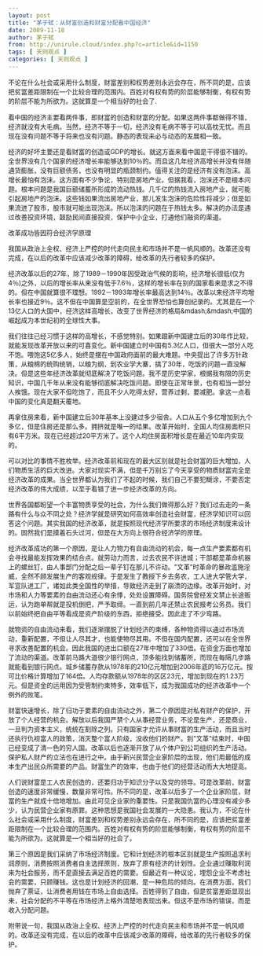 ```yaml
---
layout: post
title: "茅于轼：从财富创造和财富分配看中国经济"
date: 2009-11-18
author: 茅于轼
from: http://unirule.cloud/index.php?c=article&id=1150
tags: [ 天则观点 ]
categories: [ 天则观点 ]
---
```


<div class="article">
 <div class="body-text">
  <p>
   <font size="2">
    <p align="left">
     不论在什么社会或采用什么制度，财富差别和权势差别永远会存在，所不同的是，应该把贫富差距限制在一个比较合理的范围内。百姓对有权有势的阶层能够制衡，有权有势的阶层不能为所欲为。这就算是一个相当好的社会了.
    </p>
    <div>
     <p>
     </p>
     <p>
      看中国的经济主要看两件事，即财富的创造和财富的分配。如果这两件事都做得不错，经济就没有大毛病。当然，经济不等于一切，经济没有毛病不等于可以高枕无忧。而且现在没有问题不等于将来也没有问题。静态的表现未必与动态的发展相一致。
     </p>
     <p>
     </p>
     <p>
      经济的好坏主要还是看财富的创造或GDP的增长。就这方面来看中国是干得很不错的。全世界没有几个国家的经济增长率能够达到10％的。而且这几年经济高增长并没有伴随通货膨胀，没有巨额债务，也没有明显的瓶颈制约。值得关注的是经济有没有泡沫。高增长最怕有泡沫。这方面有不少争论，特别是房地产业。但据我看，泡沫还不是根本问题。根本问题是我国巨额储蓄所形成的流动热钱。几千亿的热钱流入房地产业，就可能引起房地产的泡沫。这些钱如果流出房地产业，那儿发生泡沫的危险性将减少；但是如果流进了股市，股市就可能出现泡沫。所以泡沫的问题在于热钱太多。解决的办法是通过改善投资环境，鼓励民间直接投资，保护中小企业，打通他们融资的渠道。
     </p>
     <p>
     </p>
     <p>
      改革成功皆因符合经济学原理
     </p>
     <p>
     </p>
     <p>
      我国从政治上全权、经济上严控的时代走向民主和市场并不是一帆风顺的。改革还没有完成，在以后的改革中应该减少改革的障碍，给改革的先行者较多的保护。
     </p>
     <p>
     </p>
     <p>
      经济改革以后的27年，除了1989－1990年因受政治气候的影响，经济增长很低(仅为4％)之外，以后的增长率从来没有低于7.6％，这样的增长率在别的国家看来是求之不得的。但在中国就算很不理想。1992－1993年增长率最高达到14％。改革以来经济平均增长率也接近9％。这不但在中国算是空前的，在全世界恐怕也算创纪录的。尤其是在一个13亿人口的大国中，经济这样高增长，改变了世界经济的格局&amp;mdash;&amp;mdash;中国的崛起成为本世纪初的全球性大事。
     </p>
     <p>
     </p>
     <p>
      我们往往已经习惯于这样的高增长，不感觉特别。如果跟新中国建立后的30年作比较，就能发现改革开放以来的可喜变化。新中国建立时中国有5.3亿人口，但很大一部分人吃不饱。喂饱这5亿多人，始终是摆在中国政府面前的最大难题。中央提出了许多方针政策，从粮棉的统购统销，以粮为纲，到农业学大寨，搞了30年，吃饭的问题一直没解决。但是这些年经济改革就彻底解决了吃饭问题。我不是历史学家，根据我有限的历史知识，中国几千年从来没有能够彻底解决吃饭问题。即使在正常年景，也有相当一部分人挨饿。现在大家不但吃饱了，而且不少人吃得太好，营养过剩，要减肥。拿这一点看中国的变化真是翻天覆地。
     </p>
     <p>
     </p>
     <p>
      再拿住房来看，新中国建立后30年基本上没建过多少宿舍。人口从五个多亿增加到九个多亿，但是住房还是那么多。拥挤就是唯一的结果。改革开始时，全国人均住房面积只有6平方米。现在已经超过20平方米了。这个人均住房面积增长是在最近10年内实现的。
     </p>
     <p>
     </p>
     <p>
      可以对比的事情不胜枚举。经济改革前和现在的最大区别就是社会财富的巨大增加，人们物质生活的巨大改进。大家对现实不满，但是千万别忘了今天享受的物质财富完全是经济改革的成果。当全世界都认为我们了不起的时候，我们自己不要犯糊涂，不要否定经济改革的伟大成绩，以至于看错了进一步经济改革的方向。
     </p>
     <p>
     </p>
     <p>
      世界各国都盼望一个丰富物质享受的社会，为什么我们做得那么好？我们过去走的一条路有什么与众不同之处？经济学就是研究如何高效率创造社会财富，经济学知识可以回答这个问题。其实我国的经济改革，就是按照现代经济学所要求的市场经济制度来设计的。固然我们是摸着石头过河，但是在大方向上很符合经济学的原理。
     </p>
     <p>
     </p>
     <p>
      经济改革成功的第一个原因，是让人力物力有自由流动的机会，每一点生产要素都有机会寻找最能发挥效果的结合点。就劳动力而言，过去农民不许进城；干部都是革命机器上的螺丝钉，由人事部门分配之后一辈子钉在那儿不许动。"文革"时革命的暴政滥施淫威，全然不顾发展生产的客观规律。于是发生了教授下乡去务农，工人进大学管大学，军宣队进工厂，诸如此类全国性的举措，导致经济走到了崩溃的边缘。改革开始时，对市场和人力等要素的自由流动还心有余悸，处处设置障碍。国务院曾经发文禁止长途贩运，认为跑单帮就是投机倒把，严予取缔。一直到前几年还禁止农民报考公务员。我们以前始终把自由平等看成是资产阶级的东西，拒绝接受。因此走了不少弯路。
     </p>
     <p>
     </p>
     <p>
      就物资的自由流动来看，我们逐渐摆脱了计划经济的束缚，各种物资得以通过市场流动，重新配置，不但让人尽其才，也能使物尽其用。不但在国内配置，还可以在全世界寻求改善配置的机会。因此我国的进出口额在27年中增加了330倍。在资金方面也增加了流动的渠道。改革前马路大道很少银行网点，顶多能找到储蓄所，而现在每隔几步路就能看到银行网点。城乡储蓄存款从1978年的210亿元增加到2006年底的16万亿元。按可比价格计算增加了164倍。人均存款额从1978年的区区23元，增加到现在的1.23万元。但是资金的运用因为受管制约束特多，效率低下，成为我国成功的经济改革中一个例外的败笔。
     </p>
     <p>
     </p>
     <p>
      财富快速增长，除了归功于要素的自由流动之外，第二个原因是对私有财产的保护，开放了个人经营的机会。解放以后我国严禁个人从事经营业务，不论是生产，还是商业，一旦判为资本主义，统统在割除之列。只有国家才允许从事财富的生产活动，而且当时还执行仇视富人的政策，消灭整个富人阶级，没收他们的财产。到"文革"结束时，中国已经变成了清一色的穷人国。改革以后也逐渐开放了从个体户到公司组织的生产活动。保护私人财产的立法也在进行之中。由于新兴民营企业家阶层的出现，他们用最低的成本生产出民众所需要的产品。财富生产的效率，也由于他们的经营活动而大大地提高。
     </p>
     <p>
     </p>
     <p>
      人们说财富是工人农民创造的，还要归功于知识分子以及党的领导。可是改革前，财富创造的速度非常缓慢，数量非常可怜。所不同的是，改革以后多了一个企业家阶层，财富的生产就成十倍地增加。由此可见企业家的重要性。只是我国仇富的心理没有减少多少，认为民营企业家有原罪。这种思想是我国社会发展的一大隐患。我认为，不论在什么社会或采用什么制度，财富差别和权势差别永远会存在，所不同的是，应该把贫富差距限制在一个比较合理的范围内。百姓对有权有势的阶层能够制衡，有权有势的阶层不能为所欲为。这就算是一个相当好的社会了。
     </p>
     <p>
     </p>
     <p>
      第三个原因是我们采纳了市场经济制度。它和计划经济的根本区别就是生产按照追求利润原则，消费按照消费者自主选择原则，放弃了原有经济的计划性。企业通过赚取利润来为社会服务，而不是直接去满足百姓的需要。但最近有一种议论，埋怨企业不考虑社会的需要，只顾赚钱。这也是计划经济的回潮，是一种危险的倾向。在消费方面，我们抛弃了票证，让消费者用钱在市场上自由选择。百姓得到了自由，但是贫富差距显现出来，社会分配的不平等在市场经济上格外清楚地表现出来。但这不是市场的错误，而是收入分配问题。
     </p>
     <p>
     </p>
     <p>
      附带说一句，我国从政治上全权、经济上严控的时代走向民主和市场并不是一帆风顺的。改革还没有完成，在以后的改革中应该减少改革的障碍，给改革的先行者较多的保护。
     </p>
    </div>
   </font>
  </p>
 </div>
</div>

